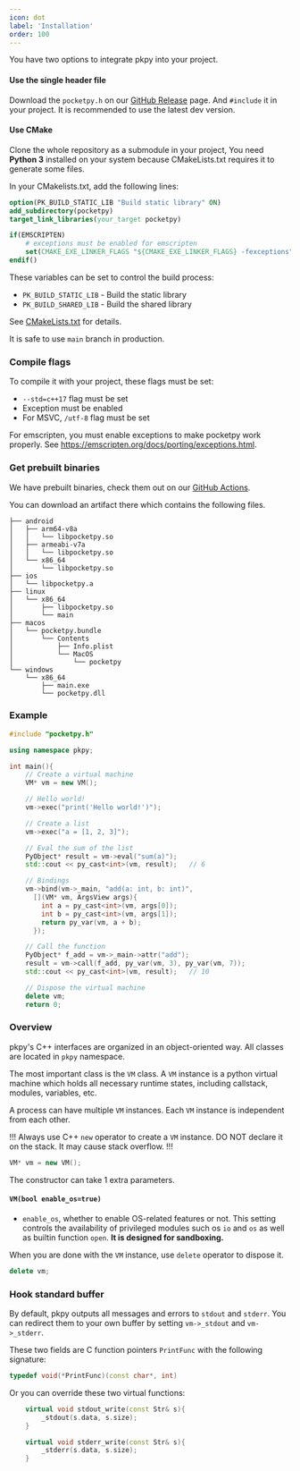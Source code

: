 ```yaml
---
icon: dot
label: 'Installation'
order: 100
---
```


You have two options to integrate pkpy into your project.

#### Use the single header file

Download the `pocketpy.h` on our [GitHub Release](https://github.com/pocketpy/pocketpy/releases) page.
And `#include` it in your project. It is recommended to use the latest dev version.

#### Use CMake

Clone the whole repository as a submodule in your project,
You need **Python 3** installed on your system because CMakeLists.txt
requires it to generate some files.

In your CMakelists.txt, add the following lines:

```cmake
option(PK_BUILD_STATIC_LIB "Build static library" ON)
add_subdirectory(pocketpy)
target_link_libraries(your_target pocketpy)

if(EMSCRIPTEN)
    # exceptions must be enabled for emscripten
    set(CMAKE_EXE_LINKER_FLAGS "${CMAKE_EXE_LINKER_FLAGS} -fexceptions")
endif()
```

These variables can be set to control the build process:
+ `PK_BUILD_STATIC_LIB` - Build the static library
+ `PK_BUILD_SHARED_LIB` - Build the shared library

See [CMakeLists.txt](https://github.com/pocketpy/pocketpy/blob/main/CMakeLists.txt) for details.

It is safe to use `main` branch in production.

### Compile flags

To compile it with your project, these flags must be set:

+ `--std=c++17` flag must be set
+ Exception must be enabled
+ For MSVC, `/utf-8` flag must be set

For emscripten, you must enable exceptions to make pocketpy work properly.
See https://emscripten.org/docs/porting/exceptions.html.

### Get prebuilt binaries

We have prebuilt binaries,
check them out on our [GitHub Actions](https://github.com/pocketpy/pocketpy/actions/workflows/main.yml).

You can download an artifact there which contains the following files.

```
├── android
│   ├── arm64-v8a
│   │   └── libpocketpy.so
│   ├── armeabi-v7a
│   │   └── libpocketpy.so
│   └── x86_64
│       └── libpocketpy.so
├── ios
│   └── libpocketpy.a
├── linux
│   └── x86_64
│       ├── libpocketpy.so
│       └── main
├── macos
│   └── pocketpy.bundle
│       └── Contents
│           ├── Info.plist
│           └── MacOS
│               └── pocketpy
└── windows
    └── x86_64
        ├── main.exe
        └── pocketpy.dll
```

### Example

```cpp
#include "pocketpy.h"

using namespace pkpy;

int main(){
    // Create a virtual machine
    VM* vm = new VM();

    // Hello world!
    vm->exec("print('Hello world!')");

    // Create a list
    vm->exec("a = [1, 2, 3]");

    // Eval the sum of the list
    PyObject* result = vm->eval("sum(a)");
    std::cout << py_cast<int>(vm, result);   // 6

    // Bindings
    vm->bind(vm->_main, "add(a: int, b: int)",
      [](VM* vm, ArgsView args){
        int a = py_cast<int>(vm, args[0]);
        int b = py_cast<int>(vm, args[1]);
        return py_var(vm, a + b);
      });

    // Call the function
    PyObject* f_add = vm->_main->attr("add");
    result = vm->call(f_add, py_var(vm, 3), py_var(vm, 7));
    std::cout << py_cast<int>(vm, result);   // 10

    // Dispose the virtual machine
    delete vm;
    return 0;
```

### Overview

pkpy's C++ interfaces are organized in an object-oriented way.
All classes are located in `pkpy` namespace.

The most important class is the `VM` class. A `VM` instance is a python virtual machine which holds all necessary runtime states, including callstack, modules, variables, etc.

A process can have multiple `VM` instances. Each `VM` instance is independent from each other.

!!!
Always use C++ `new` operator to create a `VM` instance.
DO NOT declare it on the stack. It may cause stack overflow.
!!!

```cpp
VM* vm = new VM();
```

The constructor can take 1 extra parameters.

#### `VM(bool enable_os=true)`

+ `enable_os`, whether to enable OS-related features or not. This setting controls the availability of privileged modules such os `io` and `os` as well as builtin function `open`. **It is designed for sandboxing.**

When you are done with the `VM` instance, use `delete` operator to dispose it.

```cpp
delete vm;
```

### Hook standard buffer

By default, pkpy outputs all messages and errors to `stdout` and `stderr`.
You can redirect them to your own buffer by setting `vm->_stdout` and `vm->_stderr`.

These two fields are C function pointers `PrintFunc` with the following signature:

```cpp
typedef void(*PrintFunc)(const char*, int)
```

Or you can override these two virtual functions:
```cpp
    virtual void stdout_write(const Str& s){
        _stdout(s.data, s.size);
    }

    virtual void stderr_write(const Str& s){
        _stderr(s.data, s.size);
    }
```